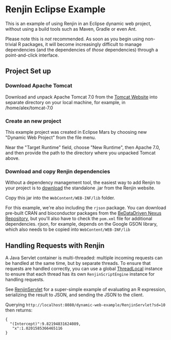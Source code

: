 
# Renjin Eclipse Example

This is an example of using Renjin in an Eclipse dynamic web project, without 
using a build tools such as Maven, Gradle or even Ant.

Please note this is *not* recommended. As soon as you begin using non-trivial
R packages, it will become increasingly difficult to manage dependencies
(and the dependencies of _those_ dependencies) through a point-and-click interface. 

## Project Set up

### Download Apache Tomcat

Download and unpack Apache Tomcat 7.0 from the 
[Tomcat Website](https://tomcat.apache.org/download-70.cgi) into separate directory
on your local machine, for example, in /home/alex/tomcat-7.0

### Create an new project

This example project was created in Eclipse Mars by choosing new "Dynamic Web Project"
from the file menu. 

Near the "Target Runtime" field, choose "New Runtime", then Apache 7.0, and then provide
the path to the directory where you unpacked Tomcat above.

### Download and copy Renjin dependencies

Without a dependency management tool, the easiest way to add Renjin to your project is 
to [download](http://www.renjin.org/downloads.html) the standalone .jar from the Renjin 
website.

Copy this jar into the `WebContent/WEB-INF/lib` folder.

For this example, we're also including the `rjson` package. You can download pre-built
CRAN and bioconductor packages from the
[BeDataDriven Nexus Repository](https://nexus.bedatadriven.com/content/groups/public/org/renjin/cran/), but you'll also have to check the `pom.xml` file for additional dependencies. rjson, 
for example, depends on the Google GSON library, which also needs to be copied into
`WebContent/WEB-INF/lib`

## Handling Requests with Renjin

A Java Servlet container is multi-threaded: multiple incoming requests can be handled 
at the same time, but by separate threads. To ensure that requests are handled correctly, 
you can use a global [ThreadLocal](https://docs.oracle.com/javase/7/docs/api/java/lang/ThreadLocal.html) instance to ensure that each thread has its own
`RenjinScriptEngine` instance for handling requests.

See [RenjinServlet](src/org/renjin/example/RenjinServlet.java) for a super-simple example of evaluating an R expression, serializing
the result to JSON, and sending the JSON to the client.

Querying `http://localhost:8080/dynamic-web-example/RenjinServlet?sd=10` then returns:

```
{
  "(Intercept)":9.82194831624089,
   "x":1.0201585366465116
}
```




 